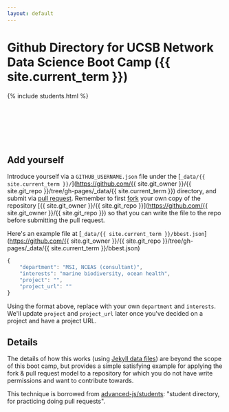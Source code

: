 ```yaml
---
layout: default
---
```


# Github Directory for UCSB Network Data Science Boot Camp ({{ site.current_term }})

{% include students.html %}

<br>
<br>
<br>
<br>
<br>

## Add yourself

Introduce yourself via a `GITHUB_USERNAME.json` file under the [`_data/{{ site.current_term }}/`](https://github.com/{{ site.git_owner }}/{{ site.git_repo }}/tree/gh-pages/_data/{{ site.current_term }}) directory, and submit via [pull request](https://help.github.com/articles/creating-a-pull-request/). Remember to first [fork](https://help.github.com/articles/fork-a-repo/) your own copy of the repository [{{ site.git_owner }}/{{ site.git_repo }}](https://github.com/{{ site.git_owner }}/{{ site.git_repo }}) so that you can write the file to the repo before submitting the pull request.

Here's an example file at [`_data/{{ site.current_term }}/bbest.json`](https://github.com/{{ site.git_owner }}/{{ site.git_repo }}/tree/gh-pages/_data/{{ site.current_term }}/bbest.json)

```javascript
{
	"department": "MSI, NCEAS (consultant)",
	"interests": "marine biodiversity, ocean health",
	"project": "",
	"project_url": ""
}
```

Using the format above, replace with your own `department` and `interests`. We'll update `project` and `project_url` later once you've decided on a project and have a project URL.

## Details

The details of how this works (using [Jekyll data files](https://jekyllrb.com/docs/datafiles/)) are beyond the scope of this boot camp, but provides a simple satisfying example for applying the fork & pull request model to a repository for which you do not have write permissions and want to contribute towards.

This technique is borrowed from [advanced-js/students](https://github.com/advanced-js/students): "student directory, for practicing doing pull requests".
